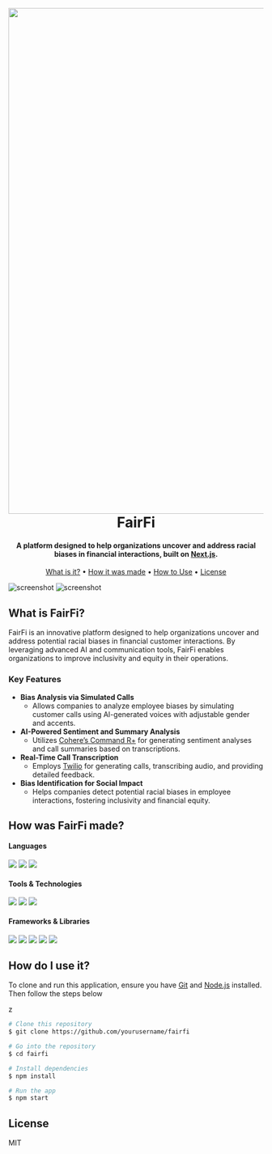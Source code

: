 <h1 align="center">
  <br>
  <a ><img src="https://github.com/FuJacob/FairFi/blob/master/title.png?raw=true"width="1000"></a>
  <br>
  FairFi
  <br>
</h1>

<h4 align="center">A platform designed to help organizations uncover and address racial biases in financial interactions, built on <a href="https://nextjs.org/" target="_blank">Next.js</a>.</h4>

<p align="center">
<a href="#key-features">What is it?</a> •
  <a href="#how-made">How it was made</a> •
  <a href="#how-to-use">How to Use</a> •
  <a href="#license">License</a>
</p>

![screenshot](https://github.com/FuJacob/FairFi/blob/master/cover.png?raw=true)
![screenshot](https://github.com/FuJacob/FairFi/blob/master/dash.png?raw=true)

## What is FairFi?
FairFi is an innovative platform designed to help organizations uncover and address potential racial biases in financial customer interactions. By leveraging advanced AI and communication tools, FairFi enables organizations to improve inclusivity and equity in their operations.

<div id="key-features" />

### Key Features 
* **Bias Analysis via Simulated Calls**  
  - Allows companies to analyze employee biases by simulating customer calls using AI-generated voices with adjustable gender and accents.  
* **AI-Powered Sentiment and Summary Analysis**  
  - Utilizes [Cohere’s Command R+](https://cohere.ai/) for generating sentiment analyses and call summaries based on transcriptions.  
* **Real-Time Call Transcription**  
  - Employs [Twilio](https://www.twilio.com/) for generating calls, transcribing audio, and providing detailed feedback.  
* **Bias Identification for Social Impact**  
  - Helps companies detect potential racial biases in employee interactions, fostering inclusivity and financial equity.

## How was FairFi made?

#### Languages
<p id="how-made">
  <img src="https://img.shields.io/badge/javascript-%23323330.svg?style=for-the-badge&logo=javascript&logoColor=%23F7DF1E">
  <img src="https://img.shields.io/badge/html5-%23E34F26.svg?style=for-the-badge&logo=html5&logoColor=white">
  <img src="https://img.shields.io/badge/css3-%231572B6.svg?style=for-the-badge&logo=css3&logoColor=white">
</p>

#### Tools & Technologies
<p>
  <img src="https://img.shields.io/badge/git-%23F05033.svg?style=for-the-badge&logo=git&logoColor=white"/>
  <img src="https://img.shields.io/badge/Twilio-F22F46.svg?style=for-the-badge&logo=Twilio&logoColor=white">
  <img src="https://img.shields.io/badge/Cohere-1C3C6B.svg?style=for-the-badge&logo=Cohere&logoColor=white">
</p>

#### Frameworks & Libraries
<p>
  <img src="https://img.shields.io/badge/node.js-6DA55F?style=for-the-badge&logo=node.js&logoColor=white"/>
  <img src="https://img.shields.io/badge/Next-black?style=for-the-badge&logo=next.js&logoColor=white"/>
  <img src="https://img.shields.io/badge/Express.js-404D59.svg?style=for-the-badge&logo=express&logoColor=white">
  <img src="https://img.shields.io/badge/Tailwind%20CSS-06B6D4.svg?style=for-the-badge&logo=Tailwind-CSS&logoColor=white">
  <img src="https://img.shields.io/badge/-MongoDB-13aa52?style=for-the-badge&logo=mongodb&logoColor=white"
</p>

## How do I use it?
<div id="how-to-use" />

To clone and run this application, ensure you have [Git](https://git-scm.com) and [Node.js](https://nodejs.org/en/download/) installed. Then follow the steps below







z
```bash
# Clone this repository
$ git clone https://github.com/yourusername/fairfi

# Go into the repository
$ cd fairfi

# Install dependencies
$ npm install

# Run the app
$ npm start
```


## License
<span id="license" />
MIT
